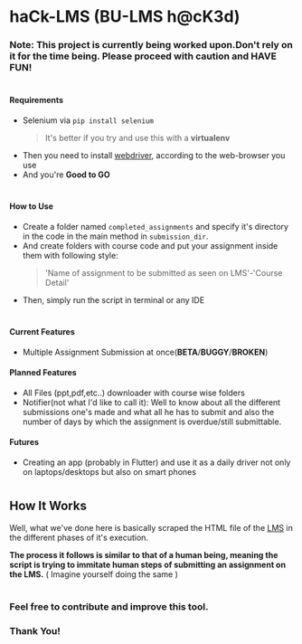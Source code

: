 # haCk-LMS (BU-LMS h@cK3d)

### Note: This project is currently being worked upon.Don't rely on it for the time being. Please proceed with caution and HAVE FUN!

#

#### Requirements
- Selenium via  `pip install selenium`
    > It's better if you try and use this with a **virtualenv** 
- Then you need to install [webdriver](https://selenium-python.readthedocs.io/installation.html#drivers), according to the web-browser you use
- And you're **Good to GO**

#

#### How to Use
- Create a folder named `completed_assignments` and specify it's directory in the code in the main method in `submission_dir`.
- And create folders with course code and put your assignment inside them with following style:
    > 'Name of assignment to be submitted as seen on LMS'-'Course Detail'
- Then, simply run the script in terminal or any IDE

#

#### Current Features
- Multiple Assignment Submission at once(**BETA**/**BUGGY**/**BROKEN**)

#### Planned Features
- All Files (ppt,pdf,etc..) downloader with course wise folders
- Notifier(not what I'd like to call it): Well to know about all the different submissions one's made and what all he has to submit and also the number of days by which the assignment is overdue/still submittable.

#### Futures
- Creating an app (probably in Flutter) and use it as a daily driver not only on laptops/desktops but also on smart phones

#

## How It Works
Well, what we've done here is basically scraped the HTML file of the [LMS](http://lms.bennett.edu.in) in the different phases of it's execution.

**The process it follows is similar to that of a human being, meaning the script is trying to immitate human steps of submitting an assignment on the LMS.**
( Imagine yourself doing the same )

#

### Feel free to contribute and improve this tool.
### Thank You!
